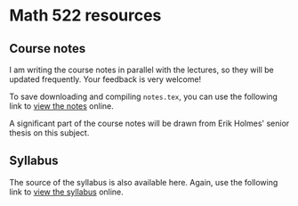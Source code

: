 # Math 522 resources

## Course notes

I am writing the course notes in parallel with the lectures, so they will be updated frequently. Your feedback is very welcome!

To save downloading and compiling `notes.tex`, you can use the following link to [view the notes](http://latex.aslushnikov.com/compile?url=https%3A%2F%2Fraw.githubusercontent.com%2Fscoskey%2Fmath522%2Fmaster%2Fnotes.tex) online.

A significant part of the course notes will be drawn from Erik Holmes' senior thesis on this subject.

## Syllabus

The source of the syllabus is also available here. Again, use the following link to [view the syllabus](http://latex.aslushnikov.com/compile?url=https%3A%2F%2Fraw.githubusercontent.com%2Fscoskey%2Fmath522%2Fmaster%2Fsyll.tex) online.
